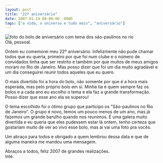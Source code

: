 ```yaml
---
layout: post
title: "22º aniversário"
date: 2007-01-14 08:00:00 -0000
tags: ["a vida, o universo e tudo mais", "aniversário"]
---
```

<div class="gallery">
            <img src="{{ site.baseurl }}/assets/fotos/2007/DSC02825.JPG" alt="foto do bolo de aniversário com tema dos são-paulinos no rio" title="foto do bolo de aniversário com tema dos são-paulinos no rio">
        </div>
Olá, pessoal.

Ontem eu comemorei meu 22º aniversário. Infelizmente não pude chamar todos que eu queria, primeiro por que foi num clube e o número de convidados tinha que ser restrito e também por que muitos de meus amigos moram no Rio de Janeiro. Mas posso dizer que foi um dia muito agradável e um dia conseguirei reunir todos aqueles que eu quero.

O mais divertido foi a hora do bolo, não somente por que é a hora mais esperada, mas pelo próprio bolo em si. Minha tia é quem sempre faz os bolos e a cada ano eu escolho o tema e ela faz a grande transformação. Posso dizer que esse ano ela se superou!

O tema escolhido foi o ótimo grupo que participo os "São-paulinos no Rio de Janeiro". O grupo é novo, temos um pouco menos de um ano, mas já fazemos um grande barulho quando nos reunimos. É uma galera muito divertida e eu queria que eles pudessem estar lá ontem, tenho certeza que gostariam muito de ver ao vivo esse bolo, mas ai vai uma foto pra vocês.

Um abraço para todos e obrigado a quem lembrou dessa data e que de alguma maneira me mandou uma mensagem.

Abraços a todos, feliz 2007 de grandes realizações.  
Inté.